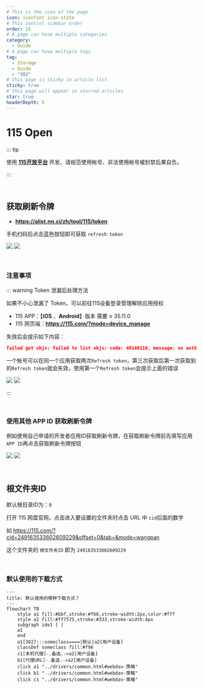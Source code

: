 ```yaml
---
# This is the icon of the page
icon: iconfont icon-state
# This control sidebar order
order: 25
# A page can have multiple categories
category:
  - Guide
# A page can have multiple tags
tag:
  - Storage
  - Guide
  - "302"
# this page is sticky in article list
sticky: true
# this page will appear in starred articles
star: true
headerDepth: 5
---
```


# 115 Open

::: tip

使用  [**115开放平台**](https://open.115.com/) 开发、请规范使用帐号、非法使用帐号被封禁后果自负。

:::

<br/>



## **获取刷新令牌**

- **https://alist.nn.ci/zh/tool/115/token**

手机扫码后点击蓝色按钮即可获取 `refresh token`

![](/img/drivers/115/115_b.png#light)
![](/img/drivers/115/115_h.png#dark)

<br/>



### **注意事项**

::: warning Token 泄漏后处理方法

如果不小心泄漏了 Token，可以前往115设备登录管理解除应用授权

- 115 APP：【**iOS** 、**Android**】版本 需要 ≥ 35.11.0
- 115 网页端：**https://115.com/?mode=device_manage**

失效后会提示如下内容：

```json
failed get objs: failed to list objs: code: 40140116, message: no auth
```

一个帐号可以在同一个应用获取两次`Refresh token`，第三次获取后第一次获取到的`Refresh token`就会失效，使用第一个`Refresh token`会提示上面的错误

![](/img/drivers/115/115_auth_b.png#light)
![](/img/drivers/115/115_auth_h.png#dark)

:::



<br/>

### **使用其他 APP ID 获取刷新令牌**

例如使用自己申请的开发者应用ID获取刷新令牌，在获取刷新令牌前先填写应用`APP ID`再点击获取刷新令牌按钮

![](/img/drivers/115/115_b_t.png#light)
![](/img/drivers/115/115_h_t.png#dark)



<br/>



## **根文件夹ID**

默认根目录ID为：`0`

打开 115 网盘官网，点击进入要设置的文件夹时点击 URL 中 `cid`后面的数字

如 <https://115.com/?cid=249163533602609229&offset=0&tab=&mode=wangpan>

这个文件夹的 `根文件夹ID` 即为 `249163533602609229`

<br/>



### **默认使用的下载方式**

```mermaid
---
title: 默认使用的哪种下载方式？
---
flowchart TB
    style a1 fill:#bbf,stroke:#f66,stroke-width:2px,color:#fff
    style a2 fill:#ff7575,stroke:#333,stroke-width:4px
    subgraph ide1 [ ]
    a1
    end
    a1[302]:::someclass====|默认|a2[用户设备]
    classDef someclass fill:#f96
    c1[本机代理]-.备选.->a2[用户设备]
    b1[代理URL]-.备选.->a2[用户设备]
    click a1 "../drivers/common.html#webdav-策略"
    click b1 "../drivers/common.html#webdav-策略"
    click c1 "../drivers/common.html#webdav-策略"
```
